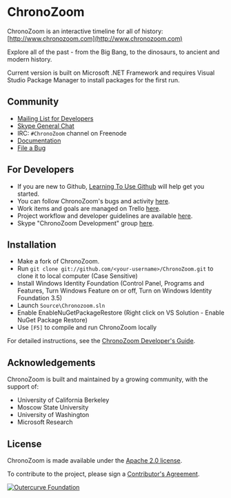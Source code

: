 ChronoZoom
==========

ChronoZoom is an interactive timeline for all of history: [http://www.chronozoom.com](http://www.chronozoom.com)

Explore all of the past - from the Big Bang, to the dinosaurs, to ancient and modern history.

Current version is built on Microsoft .NET Framework and requires Visual Studio Package Manager to install packages for the first run. 

Community
----------

* [Mailing List for Developers](https://groups.google.com/d/forum/chronozoom-dev)
* [Skype General Chat](skype:?chat&blob=BHGGx-O6KF-_wx3bsy9BG9xACOfhtqAkBxo1_ajRCIW1PO0ZbU87MJt0ZhM)
* IRC: `#ChronoZoom` channel on Freenode
* [Documentation](https://github.com/alterm4nn/ChronoZoom/wiki)
* [File a Bug](https://github.com/alterm4nn/ChronoZoom/issues)

For Developers
----------

* If you are new to Github, [Learning To Use Github](LearningToUseGithub.md) will help get you started.
* You can follow ChronoZoom's bugs and activity [here](https://github.com/alterm4nn/ChronoZoom/issues).
* Work items and goals are managed on Trello [here](https://trello.com/chronozoom).
* Project workflow and developer guidelines are available [here](https://github.com/alterm4nn/ChronoZoom/wiki/Dev_ChronoZoom-Developer-Guide).
* Skype "ChronoZoom Development" group [here](skype:?chat&blob=zzTEF-H_3Be_mkI2LO-vhWMIdOMjRCf01z4BwcCq_eYDqbspqX8Pu2rlYo3-M5Qqvdi60eFg57Z8p-kETiu5XQ48XtVVW0t8pgmdUBoJr-KRPNd-DIV9PLrcVqxtWaQ7iiSCEiOS5oVMw-nS_X_nlsk1Vg-jgDBKi7QaB3YlXGpRNTPyZft3C3U4MF_3A6gePBGZ1pp-7BlM4vuH-JF03cOaX5WDNNXRjrvZzQFZ4ka6).

Installation
----------

* Make a fork of ChronoZoom. 
* Run `git clone git://github.com/<your-username>/ChronoZoom.git` to clone it to local computer (Case Sensitive)
* Install Windows Identity Foundation (Control Panel, Programs and Features, Turn Windows Feature on or off, Turn on Windows Identity Foundation 3.5)
* Launch `Source\Chronozoom.sln`
* Enable EnableNuGetPackageRestore (Right click on VS Solution - Enable NuGet Package Restore)
* Use `[F5]` to compile and run ChronoZoom locally

For detailed instructions, see the [ChronoZoom Developer's Guide](https://github.com/alterm4nn/ChronoZoom/wiki/Dev_ChronoZoom-Developer-Guide).

Acknowledgements
----------
ChronoZoom is built and maintained by a growing community, with the support of:

* University of California Berkeley
* Moscow State University
* University of Washington
* Microsoft Research

License
----------
ChronoZoom is made available under the [Apache 2.0 license](blob/master/Source/LICENSE.TXT).

To contribute to the project, please sign a [Contributor's Agreement](http://www.outercurve.org/Participate#Contributing_to_a_project).

[![Outercurve Foundation](http://www.outercurve.org/Portals/0/Skins/CodePlex_NEW/images/footer-logo.jpg)](http://www.outercurve.org/)
